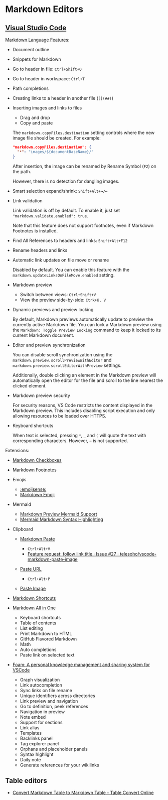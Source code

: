 # Markdown Editors
## [Visual Studio Code](https://github.com/Chaoses-Ib/SoftwareDevelopment#integrated-development-environments)
[Markdown Language Features](https://code.visualstudio.com/docs/languages/markdown):
- Document outline

- Snippets for Markdown

- Go to header in file: `Ctrl+Shift+O`

- Go to header in workspace: `Ctrl+T`

- Path completions

- Creating links to a header in another file (`[](##)`)

- Inserting images and links to files
  - Drag and drop
  - Copy and paste

  The `markdown.copyFiles.destination` setting controls where the new image file should be created. For example:
  ```json
  "markdown.copyFiles.destination": {
    "*": "images/${documentBaseName}/"
  }
  ```
  After insertion, the image can be renamed by Rename Symbol (`F2`) on the path.

  However, there is no detection for dangling images.

- Smart selection expand/shrink: `Shift+Alt+→/←`

- Link validation

  Link validation is off by default. To enable it, just set `"markdown.validate.enabled": true`.

  Note that this feature does not support footnotes, even if Markdown Footnotes is installed.

- Find All References to headers and links: `Shift+Alt+F12`

- Rename headers and links

- Automatic link updates on file move or rename
  
  Disabled by default. You can enable this feature with the `markdown.updateLinksOnFileMove.enabled` setting.

- Markdown preview
  - Switch between views: `Ctrl+Shift+V`
  - View the preview side-by-side: `Ctrk+K, V`

- Dynamic previews and preview locking

  By default, Markdown previews automatically update to preview the currently active Markdown file. You can lock a Markdown preview using the `Markdown: Toggle Preview Locking` command to keep it locked to its current Markdown document.

- Editor and preview synchronization

  You can disable scroll synchronization using the `markdown.preview.scrollPreviewWithEditor` and `markdown.preview.scrollEditorWithPreview` settings.

  Additionally, double clicking an element in the Markdown preview will automatically open the editor for the file and scroll to the line nearest the clicked element.

- Markdown preview security

  For security reasons, VS Code restricts the content displayed in the Markdown preview. This includes disabling script execution and only allowing resources to be loaded over HTTPS.

- Keyboard shortcuts

  When text is selected, pressing `*`, `_` and `(` will quote the text with corresponding characters. However, `~` is not supported.

Extensions:
- [Markdown Checkboxes](https://github.com/mjbvz/vscode-markdown-checkboxes)

- [Markdown Footnotes](https://github.com/mjbvz/vscode-markdown-footnotes)

- Emojis
  - [:emojisense:](https://github.com/mattbierner/vscode-emojisense)
  - [Markdown Emoji](https://github.com/mjbvz/vscode-markdown-emoji)

- Mermaid
  - [Markdown Preview Mermaid Support](https://github.com/mjbvz/vscode-markdown-mermaid)
  - [Mermaid Markdown Syntax Highlighting](https://github.com/bpruitt-goddard/vscode-mermaid-syntax-highlight)

- Clipboard
  - [Markdown Paste](https://github.com/telesoho/vscode-markdown-paste-image)
    - `Ctrl+Alt+V`
    - [Feature request: follow link title · Issue #27 · telesoho/vscode-markdown-paste-image](https://github.com/telesoho/vscode-markdown-paste-image/issues/27)

  - [Paste URL](https://github.com/kukushi/PasteURL)
    - `Ctrl+Alt+P`

  - [Paste Image](https://github.com/mushanshitiancai/vscode-paste-image)

- [Markdown Shortcuts](https://github.com/mdickin/vscode-markdown-shortcuts)

- [Markdown All in One](https://github.com/yzhang-gh/vscode-markdown)
  - Keyboard shortcuts
  - Table of contents
  - List editing
  - Print Markdown to HTML
  - GitHub Flavored Markdown
  - Math
  - Auto completions
  - Paste link on selected text

- [Foam: A personal knowledge management and sharing system for VSCode](https://github.com/foambubble/foam)
  - Graph visualization
  - Link autocompletion
  - Sync links on file rename
  - Unique identifiers across directories
  - Link preview and navigation
  - Go to definition, peek references
  - Navigation in preview
  - Note embed
  - Support for sections
  - Link alias
  - Templates
  - Backlinks panel
  - Tag explorer panel
  - Orphans and placeholder panels
  - Syntax highlight
  - Daily note
  - Generate references for your wikilinks

## Table editors
- [Convert Markdown Table to Markdown Table - Table Convert Online](https://tableconvert.com/markdown-to-markdown)
